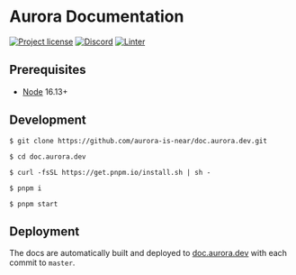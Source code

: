 # Aurora Documentation

[![Project license](https://img.shields.io/badge/License-Public%20Domain-blue.svg)](https://creativecommons.org/publicdomain/zero/1.0/)
[![Discord](https://img.shields.io/discord/490367152054992913?label=Discord)](https://discord.gg/jNjHYUF8vw)
[![Linter](https://github.com/aurora-is-near/doc.aurora.dev/workflows/Linter/badge.svg)](https://github.com/aurora-is-near/doc.aurora.dev/actions?query=workflow%3ALinter)

## Prerequisites

- [Node] 16.13+

## Development

```console
$ git clone https://github.com/aurora-is-near/doc.aurora.dev.git

$ cd doc.aurora.dev

$ curl -fsSL https://get.pnpm.io/install.sh | sh -

$ pnpm i

$ pnpm start
```

## Deployment

The docs are automatically built and deployed to [doc.aurora.dev](https://doc.aurora.dev/) with each commit to `master`.

[Node]:     https://nodejs.org

